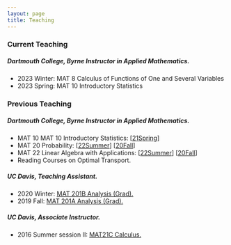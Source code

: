 ```yaml
---
layout: page
title: Teaching
---
```


<!-- [//]:<>## People -->

### Current Teaching

##### Dartmouth College, Byrne Instructor in Applied Mathematics.
- 2023 Winter: MAT 8 Calculus of Functions of One and Several Variables
- 2023 Spring: MAT 10 Introductory Statistics


### Previous Teaching

##### Dartmouth College, Byrne Instructor in Applied Mathematics.
- MAT 10 MAT 10 Introductory Statistics: \[[21Spring](https://math.dartmouth.edu/~m10s21/)\]
- MAT 20 Probability: \[[22Summer](https://math.dartmouth.edu/~m20x21/)\] \[[20Fall](https://math.dartmouth.edu/~m20f20)\]
- MAT 22 Linear Algebra with Applications: \[[22Summer](https://math.dartmouth.edu/~m22x21/)\] \[[20Fall](https://math.dartmouth.edu/~m22f20/)\]
- Reading Courses on Optimal Transport. 

##### UC Davis, Teaching Assistant.
- 2020 Winter: [MAT 201B Analysis (Grad).]({{site.baseurl}}/Teaching/W2020/2020w201b.html)
- 2019 Fall: [MAT 201A Analysis (Grad).](/Teaching/F2019/2019f201a.html)

##### UC Davis, Associate Instructor.
- 2016 Summer session II: [MAT21C Calculus.](/Teaching/SII2016/MAT21C.html)
